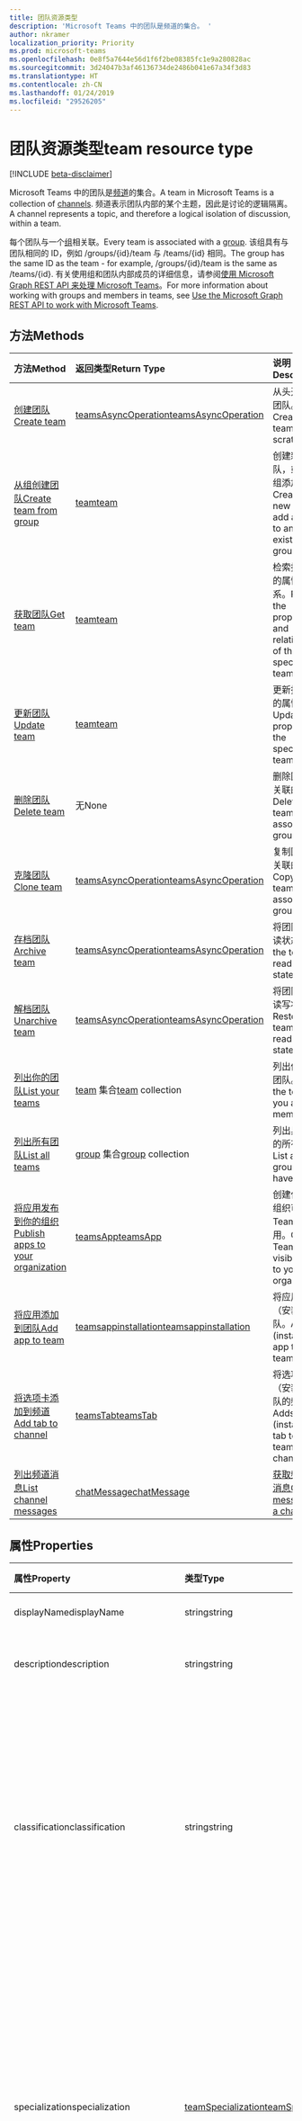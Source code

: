 ```yaml
---
title: 团队资源类型
description: 'Microsoft Teams 中的团队是频道的集合。 '
author: nkramer
localization_priority: Priority
ms.prod: microsoft-teams
ms.openlocfilehash: 0e8f5a7644e56d1f6f2be08385fc1e9a280828ac
ms.sourcegitcommit: 3d24047b3af46136734de2486b041e67a34f3d83
ms.translationtype: HT
ms.contentlocale: zh-CN
ms.lasthandoff: 01/24/2019
ms.locfileid: "29526205"
---
```

# <a name="team-resource-type"></a><span data-ttu-id="2c512-103">团队资源类型</span><span class="sxs-lookup"><span data-stu-id="2c512-103">team resource type</span></span>

[!INCLUDE [beta-disclaimer](../../includes/beta-disclaimer.md)]

<span data-ttu-id="2c512-104">Microsoft Teams 中的团队是[频道](channel.md)的集合。</span><span class="sxs-lookup"><span data-stu-id="2c512-104">A team in Microsoft Teams is a collection of [channels](channel.md).</span></span> <span data-ttu-id="2c512-105">频道表示团队内部的某个主题，因此是讨论的逻辑隔离。</span><span class="sxs-lookup"><span data-stu-id="2c512-105">A channel represents a topic, and therefore a logical isolation of discussion, within a team.</span></span>

<span data-ttu-id="2c512-106">每个团队与一个[组](../resources/group.md)相关联。</span><span class="sxs-lookup"><span data-stu-id="2c512-106">Every team is associated with a [group](../resources/group.md).</span></span>
<span data-ttu-id="2c512-107">该组具有与团队相同的 ID，例如 /groups/{id}/team 与 /teams/{id} 相同。</span><span class="sxs-lookup"><span data-stu-id="2c512-107">The group has the same ID as the team - for example, /groups/{id}/team is the same as /teams/{id}.</span></span>
<span data-ttu-id="2c512-108">有关使用组和团队内部成员的详细信息，请参阅[使用 Microsoft Graph REST API 来处理 Microsoft Teams](teams-api-overview.md)。</span><span class="sxs-lookup"><span data-stu-id="2c512-108">For more information about working with groups and members in teams, see [Use the Microsoft Graph REST API to work with Microsoft Teams](teams-api-overview.md).</span></span>

## <a name="methods"></a><span data-ttu-id="2c512-109">方法</span><span class="sxs-lookup"><span data-stu-id="2c512-109">Methods</span></span>

| <span data-ttu-id="2c512-110">方法</span><span class="sxs-lookup"><span data-stu-id="2c512-110">Method</span></span>       | <span data-ttu-id="2c512-111">返回类型</span><span class="sxs-lookup"><span data-stu-id="2c512-111">Return Type</span></span>  |<span data-ttu-id="2c512-112">说明</span><span class="sxs-lookup"><span data-stu-id="2c512-112">Description</span></span>|
|:---------------|:--------|:----------|
|[<span data-ttu-id="2c512-113">创建团队</span><span class="sxs-lookup"><span data-stu-id="2c512-113">Create team</span></span>](../api/team-post.md) | [<span data-ttu-id="2c512-114">teamsAsyncOperation</span><span class="sxs-lookup"><span data-stu-id="2c512-114">teamsAsyncOperation</span></span>](teamsasyncoperation.md) | <span data-ttu-id="2c512-115">从头开始创建团队。</span><span class="sxs-lookup"><span data-stu-id="2c512-115">Create a team from scratch.</span></span> |
|[<span data-ttu-id="2c512-116">从组创建团队</span><span class="sxs-lookup"><span data-stu-id="2c512-116">Create team from group</span></span>](../api/team-put-teams.md) | [<span data-ttu-id="2c512-117">team</span><span class="sxs-lookup"><span data-stu-id="2c512-117">team</span></span>](team.md) | <span data-ttu-id="2c512-118">创建新的团队，或向现有组添加团队。</span><span class="sxs-lookup"><span data-stu-id="2c512-118">Create a new team, or add a team to an existing group.</span></span>|
|[<span data-ttu-id="2c512-119">获取团队</span><span class="sxs-lookup"><span data-stu-id="2c512-119">Get team</span></span>](../api/team-get.md) | [<span data-ttu-id="2c512-120">team</span><span class="sxs-lookup"><span data-stu-id="2c512-120">team</span></span>](team.md) | <span data-ttu-id="2c512-121">检索指定团队的属性和关系。</span><span class="sxs-lookup"><span data-stu-id="2c512-121">Retrieve the properties and relationships of the specified team.</span></span>|
|[<span data-ttu-id="2c512-122">更新团队</span><span class="sxs-lookup"><span data-stu-id="2c512-122">Update team</span></span>](../api/team-update.md) | [<span data-ttu-id="2c512-123">team</span><span class="sxs-lookup"><span data-stu-id="2c512-123">team</span></span>](team.md) |<span data-ttu-id="2c512-124">更新指定团队的属性。</span><span class="sxs-lookup"><span data-stu-id="2c512-124">Update the properties of the specified team.</span></span> |
|[<span data-ttu-id="2c512-125">删除团队</span><span class="sxs-lookup"><span data-stu-id="2c512-125">Delete team</span></span>](/graph/api/group-delete?view=graph-rest-1.0) | <span data-ttu-id="2c512-126">无</span><span class="sxs-lookup"><span data-stu-id="2c512-126">None</span></span> |<span data-ttu-id="2c512-127">删除团队及其关联的组。</span><span class="sxs-lookup"><span data-stu-id="2c512-127">Delete the team and its associated group.</span></span> |
|[<span data-ttu-id="2c512-128">克隆团队</span><span class="sxs-lookup"><span data-stu-id="2c512-128">Clone team</span></span>](../api/team-clone.md) | [<span data-ttu-id="2c512-129">teamsAsyncOperation</span><span class="sxs-lookup"><span data-stu-id="2c512-129">teamsAsyncOperation</span></span>](../resources/teamsasyncoperation.md) |<span data-ttu-id="2c512-130">复制团队及其关联的组。</span><span class="sxs-lookup"><span data-stu-id="2c512-130">Copy the team and its associated group.</span></span> |
|[<span data-ttu-id="2c512-131">存档团队</span><span class="sxs-lookup"><span data-stu-id="2c512-131">Archive team</span></span>](../api/team-archive.md) | [<span data-ttu-id="2c512-132">teamsAsyncOperation</span><span class="sxs-lookup"><span data-stu-id="2c512-132">teamsAsyncOperation</span></span>](../resources/teamsasyncoperation.md) |<span data-ttu-id="2c512-133">将团队置于只读状态。</span><span class="sxs-lookup"><span data-stu-id="2c512-133">Put the team in a read-only state.</span></span> |
|[<span data-ttu-id="2c512-134">解档团队</span><span class="sxs-lookup"><span data-stu-id="2c512-134">Unarchive team</span></span>](../api/team-unarchive.md) | [<span data-ttu-id="2c512-135">teamsAsyncOperation</span><span class="sxs-lookup"><span data-stu-id="2c512-135">teamsAsyncOperation</span></span>](../resources/teamsasyncoperation.md) |<span data-ttu-id="2c512-136">将团队还原到读写状态。</span><span class="sxs-lookup"><span data-stu-id="2c512-136">Restore the team to a read-write state.</span></span> |
|[<span data-ttu-id="2c512-137">列出你的团队</span><span class="sxs-lookup"><span data-stu-id="2c512-137">List your teams</span></span>](../api/user-list-joinedteams.md) | <span data-ttu-id="2c512-138">[team](team.md) 集合</span><span class="sxs-lookup"><span data-stu-id="2c512-138">[team](team.md) collection</span></span> | <span data-ttu-id="2c512-139">列出你属于的团队。</span><span class="sxs-lookup"><span data-stu-id="2c512-139">List the teams you are a member of.</span></span> |
|[<span data-ttu-id="2c512-140">列出所有团队</span><span class="sxs-lookup"><span data-stu-id="2c512-140">List all teams</span></span>](/graph/teams-list-all-teams) | <span data-ttu-id="2c512-141">[group](group.md) 集合</span><span class="sxs-lookup"><span data-stu-id="2c512-141">[group](group.md) collection</span></span> | <span data-ttu-id="2c512-142">列出具有团队的所有组。</span><span class="sxs-lookup"><span data-stu-id="2c512-142">List all groups that have teams.</span></span> |
|[<span data-ttu-id="2c512-143">将应用发布到你的组织</span><span class="sxs-lookup"><span data-stu-id="2c512-143">Publish apps to your organization</span></span>](../resources/teamsapp.md)| [<span data-ttu-id="2c512-144">teamsApp</span><span class="sxs-lookup"><span data-stu-id="2c512-144">teamsApp</span></span>](../resources/teamsapp.md) | <span data-ttu-id="2c512-145">创建仅对你的组织可见的 Teams 应用。</span><span class="sxs-lookup"><span data-stu-id="2c512-145">Create Teams apps visible only to your organization.</span></span> |
|[<span data-ttu-id="2c512-146">将应用添加到团队</span><span class="sxs-lookup"><span data-stu-id="2c512-146">Add app to team</span></span>](../api/teamsappinstallation-add.md) | [<span data-ttu-id="2c512-147">teamsappinstallation</span><span class="sxs-lookup"><span data-stu-id="2c512-147">teamsappinstallation</span></span>](teamsappinstallation.md) | <span data-ttu-id="2c512-148">将应用添加（安装）到团队。</span><span class="sxs-lookup"><span data-stu-id="2c512-148">Adds (installs) an app to a team.</span></span>|
|[<span data-ttu-id="2c512-149">将选项卡添加到频道</span><span class="sxs-lookup"><span data-stu-id="2c512-149">Add tab to channel</span></span>](../api/teamstab-add.md) | [<span data-ttu-id="2c512-150">teamsTab</span><span class="sxs-lookup"><span data-stu-id="2c512-150">teamsTab</span></span>](../resources/teamstab.md) | <span data-ttu-id="2c512-151">将选项卡添加（安装）到团队的频道。</span><span class="sxs-lookup"><span data-stu-id="2c512-151">Adds (installs) a tab to a team's channel.</span></span>|
|[<span data-ttu-id="2c512-152">列出频道消息</span><span class="sxs-lookup"><span data-stu-id="2c512-152">List channel messages</span></span>](../api/channel-list-messages.md)  | [<span data-ttu-id="2c512-153">chatMessage</span><span class="sxs-lookup"><span data-stu-id="2c512-153">chatMessage</span></span>](../resources/chatmessage.md) | [<span data-ttu-id="2c512-154">获取频道中的消息</span><span class="sxs-lookup"><span data-stu-id="2c512-154">Get messages in a channel</span></span>](../api/channel-list-messages.md) |

## <a name="properties"></a><span data-ttu-id="2c512-155">属性</span><span class="sxs-lookup"><span data-stu-id="2c512-155">Properties</span></span>

| <span data-ttu-id="2c512-156">属性</span><span class="sxs-lookup"><span data-stu-id="2c512-156">Property</span></span> | <span data-ttu-id="2c512-157">类型</span><span class="sxs-lookup"><span data-stu-id="2c512-157">Type</span></span>   | <span data-ttu-id="2c512-158">说明</span><span class="sxs-lookup"><span data-stu-id="2c512-158">Description</span></span> |
|:---------------|:--------|:----------|
|<span data-ttu-id="2c512-159">displayName</span><span class="sxs-lookup"><span data-stu-id="2c512-159">displayName</span></span>|<span data-ttu-id="2c512-160">string</span><span class="sxs-lookup"><span data-stu-id="2c512-160">string</span></span>| <span data-ttu-id="2c512-161">团队的名称。</span><span class="sxs-lookup"><span data-stu-id="2c512-161">The name of the team.</span></span> |
|<span data-ttu-id="2c512-162">description</span><span class="sxs-lookup"><span data-stu-id="2c512-162">description</span></span>|<span data-ttu-id="2c512-163">string</span><span class="sxs-lookup"><span data-stu-id="2c512-163">string</span></span>| <span data-ttu-id="2c512-164">组的说明（可选）。</span><span class="sxs-lookup"><span data-stu-id="2c512-164">An optional description for the team.</span></span> |
|<span data-ttu-id="2c512-165">classification</span><span class="sxs-lookup"><span data-stu-id="2c512-165">classification</span></span>|<span data-ttu-id="2c512-166">string</span><span class="sxs-lookup"><span data-stu-id="2c512-166">string</span></span>| <span data-ttu-id="2c512-167">标签（可选）。</span><span class="sxs-lookup"><span data-stu-id="2c512-167">An optional label.</span></span> <span data-ttu-id="2c512-168">通常说明团队的数据或业务敏感性。</span><span class="sxs-lookup"><span data-stu-id="2c512-168">Typically describes the data or business sensitivity of the team.</span></span> <span data-ttu-id="2c512-169">必须与租户目录中的一个预配置集匹配。</span><span class="sxs-lookup"><span data-stu-id="2c512-169">Must match one of a pre-configured set in the tenant's directory.</span></span> |
|<span data-ttu-id="2c512-170">specialization</span><span class="sxs-lookup"><span data-stu-id="2c512-170">specialization</span></span>|[<span data-ttu-id="2c512-171">teamSpecialization</span><span class="sxs-lookup"><span data-stu-id="2c512-171">teamSpecialization</span></span>](teamspecialization.md)| <span data-ttu-id="2c512-172">可选。</span><span class="sxs-lookup"><span data-stu-id="2c512-172">Optional.</span></span> <span data-ttu-id="2c512-173">指示团队是否适用于特定用例。</span><span class="sxs-lookup"><span data-stu-id="2c512-173">Indicates whether the team is intended for a particular use case.</span></span>  <span data-ttu-id="2c512-174">每个团队专用化都可以访问针对其用例的独特行为和体验。</span><span class="sxs-lookup"><span data-stu-id="2c512-174">Each team specialization has access to unique behaviors and experiences targeted to its use case.</span></span> |
|<span data-ttu-id="2c512-175">visibility</span><span class="sxs-lookup"><span data-stu-id="2c512-175">visibility</span></span>|[<span data-ttu-id="2c512-176">teamVisibilityType</span><span class="sxs-lookup"><span data-stu-id="2c512-176">teamVisibilityType</span></span>](teamvisibilitytype.md)| <span data-ttu-id="2c512-177">组和团队的可见性。</span><span class="sxs-lookup"><span data-stu-id="2c512-177">The visibility of a the group and team.</span></span> <span data-ttu-id="2c512-178">默认值为 Public。</span><span class="sxs-lookup"><span data-stu-id="2c512-178">Defaults to Public.</span></span> |
|<span data-ttu-id="2c512-179">funSettings</span><span class="sxs-lookup"><span data-stu-id="2c512-179">funSettings</span></span>|[<span data-ttu-id="2c512-180">teamFunSettings</span><span class="sxs-lookup"><span data-stu-id="2c512-180">teamFunSettings</span></span>](teamfunsettings.md) |<span data-ttu-id="2c512-181">用于配置团队中 Giphy、成员和贴纸使用情况的设置。</span><span class="sxs-lookup"><span data-stu-id="2c512-181">Settings to configure use of Giphy, memes, and stickers in the team.</span></span>|
|<span data-ttu-id="2c512-182">guestSettings</span><span class="sxs-lookup"><span data-stu-id="2c512-182">guestSettings</span></span>|[<span data-ttu-id="2c512-183">teamGuestSettings</span><span class="sxs-lookup"><span data-stu-id="2c512-183">teamGuestSettings</span></span>](teamguestsettings.md) |<span data-ttu-id="2c512-184">用于配置来宾是否可以在团队中创建、更新或删除频道的设置。</span><span class="sxs-lookup"><span data-stu-id="2c512-184">Settings to configure whether guests can create, update, or delete channels in the team.</span></span>|
|<span data-ttu-id="2c512-185">isArchived</span><span class="sxs-lookup"><span data-stu-id="2c512-185">isArchived</span></span>|<span data-ttu-id="2c512-186">Boolean</span><span class="sxs-lookup"><span data-stu-id="2c512-186">Boolean</span></span>|<span data-ttu-id="2c512-187">此团队是否处于只读模式。</span><span class="sxs-lookup"><span data-stu-id="2c512-187">Whether this team is in read-only mode.</span></span> |
|<span data-ttu-id="2c512-188">memberSettings</span><span class="sxs-lookup"><span data-stu-id="2c512-188">memberSettings</span></span>|[<span data-ttu-id="2c512-189">teamMemberSettings</span><span class="sxs-lookup"><span data-stu-id="2c512-189">teamMemberSettings</span></span>](teammembersettings.md) |<span data-ttu-id="2c512-190">用于配置成员是否可以在团队中执行某些操作（例如，创建频道和添加机器人）的设置。</span><span class="sxs-lookup"><span data-stu-id="2c512-190">Settings to configure whether members can perform certain actions, for example, create channels and add bots, in the team.</span></span>|
|<span data-ttu-id="2c512-191">messagingSettings</span><span class="sxs-lookup"><span data-stu-id="2c512-191">messagingSettings</span></span>|[<span data-ttu-id="2c512-192">teamMessagingSettings</span><span class="sxs-lookup"><span data-stu-id="2c512-192">teamMessagingSettings</span></span>](teammessagingsettings.md) |<span data-ttu-id="2c512-193">用于配置团队中的消息传递和提及的设置。</span><span class="sxs-lookup"><span data-stu-id="2c512-193">Settings to configure messaging and mentions in the team.</span></span>|
|<span data-ttu-id="2c512-194">webUrl</span><span class="sxs-lookup"><span data-stu-id="2c512-194">webUrl</span></span>|<span data-ttu-id="2c512-195">string (readonly)</span><span class="sxs-lookup"><span data-stu-id="2c512-195">string (readonly)</span></span> | <span data-ttu-id="2c512-196">用于转到 Microsoft Teams 客户端中团队的超链接。</span><span class="sxs-lookup"><span data-stu-id="2c512-196">A hyperlink that will go to the team in the Microsoft Teams client.</span></span> <span data-ttu-id="2c512-197">这是在 Microsoft Teams 客户端中右键单击团队并选择**获取团队链接**时获取的 URL。</span><span class="sxs-lookup"><span data-stu-id="2c512-197">This is the URL that you get when you right-click a team in the Microsoft Teams client and select **Get link to team**.</span></span> <span data-ttu-id="2c512-198">应将此 URL 视为不透明的 blob，而不对其进行解析。</span><span class="sxs-lookup"><span data-stu-id="2c512-198">This URL should be treated as an opaque blob, and not parsed.</span></span> |

## <a name="relationships"></a><span data-ttu-id="2c512-199">关系</span><span class="sxs-lookup"><span data-stu-id="2c512-199">Relationships</span></span>

| <span data-ttu-id="2c512-200">关系</span><span class="sxs-lookup"><span data-stu-id="2c512-200">Relationship</span></span> | <span data-ttu-id="2c512-201">类型</span><span class="sxs-lookup"><span data-stu-id="2c512-201">Type</span></span>   | <span data-ttu-id="2c512-202">说明</span><span class="sxs-lookup"><span data-stu-id="2c512-202">Description</span></span> |
|:---------------|:--------|:----------|
|<span data-ttu-id="2c512-203">apps</span><span class="sxs-lookup"><span data-stu-id="2c512-203">apps</span></span>|<span data-ttu-id="2c512-204">[teamsApp](teamsapp.md) 集合</span><span class="sxs-lookup"><span data-stu-id="2c512-204">[teamsApp](teamsapp.md) collection</span></span>| <span data-ttu-id="2c512-205">（已过时）此团队中安装的应用。</span><span class="sxs-lookup"><span data-stu-id="2c512-205">(Obsolete) The apps installed in this team.</span></span>|
|<span data-ttu-id="2c512-206">channels</span><span class="sxs-lookup"><span data-stu-id="2c512-206">channels</span></span>|<span data-ttu-id="2c512-207">[channel](channel.md) 集合</span><span class="sxs-lookup"><span data-stu-id="2c512-207">[channel](channel.md) collection</span></span>|<span data-ttu-id="2c512-208">与团队相关的频道和消息的集合。</span><span class="sxs-lookup"><span data-stu-id="2c512-208">The collection of channels & messages associated with the team.</span></span>|
|<span data-ttu-id="2c512-209">installedApps</span><span class="sxs-lookup"><span data-stu-id="2c512-209">installedApps</span></span>|<span data-ttu-id="2c512-210">[teamsAppInstallation](teamsappinstallation.md) 集合</span><span class="sxs-lookup"><span data-stu-id="2c512-210">[teamsAppInstallation](teamsappinstallation.md) collection</span></span>|<span data-ttu-id="2c512-211">此团队中安装的应用。</span><span class="sxs-lookup"><span data-stu-id="2c512-211">The apps installed in this team.</span></span>|
|<span data-ttu-id="2c512-212">owners</span><span class="sxs-lookup"><span data-stu-id="2c512-212">owners</span></span>|[<span data-ttu-id="2c512-213">user</span><span class="sxs-lookup"><span data-stu-id="2c512-213">user</span></span>](user.md)| <span data-ttu-id="2c512-214">此团队的所有者列表。</span><span class="sxs-lookup"><span data-stu-id="2c512-214">The list of this team's owners.</span></span> |
|<span data-ttu-id="2c512-215">template</span><span class="sxs-lookup"><span data-stu-id="2c512-215">template</span></span>|[<span data-ttu-id="2c512-216">teamsTemplate</span><span class="sxs-lookup"><span data-stu-id="2c512-216">teamsTemplate</span></span>](teamstemplate.md)| <span data-ttu-id="2c512-217">创建此团队时所使用的模板。</span><span class="sxs-lookup"><span data-stu-id="2c512-217">The template this team was created from.</span></span> |

## <a name="json-representation"></a><span data-ttu-id="2c512-218">JSON 表示形式</span><span class="sxs-lookup"><span data-stu-id="2c512-218">JSON representation</span></span>

<span data-ttu-id="2c512-219">下面是资源的 JSON 表示形式。</span><span class="sxs-lookup"><span data-stu-id="2c512-219">The following is a JSON representation of the resource.</span></span>

<!-- {
  "blockType": "resource",
  "@odata.type": "microsoft.graph.team",
  "baseType": "microsoft.graph.entity"
}-->

```json
{  
  "guestSettings": {"@odata.type": "microsoft.graph.teamGuestSettings"},
  "memberSettings": {"@odata.type": "microsoft.graph.teamMemberSettings"},
  "messagingSettings": {"@odata.type": "microsoft.graph.teamMessagingSettings"},
  "funSettings": {"@odata.type": "microsoft.graph.teamFunSettings"},
  "isArchived": false,
  "webUrl": "https://...longUrl..."
}

```

<!-- uuid: 8fcb5dbc-d5aa-4681-8e31-b001d5168d79
2015-10-25 14:57:30 UTC -->
<!--
{
  "type": "#page.annotation",
  "description": "team resource",
  "keywords": "",
  "section": "documentation",
  "tocPath": "",
  "suppressions": [
    "Error: /api-reference/beta/resources/team.md:\r\n      Exception processing links.\r\n    System.ArgumentException: Link Definition was null. Link text: !INCLUDE [beta-disclaimer](../../includes/beta-disclaimer.md)\r\n      at ApiDoctor.Validation.DocFile.get_LinkDestinations()\r\n      at ApiDoctor.Validation.DocSet.ValidateLinks(Boolean includeWarnings, String[] relativePathForFiles, IssueLogger issues, Boolean requireFilenameCaseMatch, Boolean printOrphanedFiles)"
  ]
}
-->

## <a name="see-also"></a><span data-ttu-id="2c512-220">另请参阅</span><span class="sxs-lookup"><span data-stu-id="2c512-220">See Also</span></span>
- [<span data-ttu-id="2c512-221">创建包含团队的组</span><span class="sxs-lookup"><span data-stu-id="2c512-221">Creating a group with a team</span></span>](/graph/teams-create-group-and-team)
- [<span data-ttu-id="2c512-222">Teams API 概述</span><span class="sxs-lookup"><span data-stu-id="2c512-222">Teams API Overview</span></span>](teams-api-overview.md)
